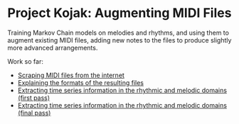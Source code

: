# Project Kojak: Augmenting MIDI Files

Training Markov Chain models on melodies and rhythms, and using them to augment existing MIDI files, adding new notes to the files to produce slightly more advanced arrangements.

Work so far:

- [Scraping MIDI files from the internet](./scraper.ipynb) 
- [Explaining the formats of the resulting files](./flattening_tracks.ipynb)
- [Extracting time series information in the rhythmic and melodic domains (first pass)](./getting_melodies_and_rhythms.ipynb)
- [Extracting time series information in the rhythmic and melodic domains (final pass)](./getting_melodies_and_rhythms_optimized.ipynb)